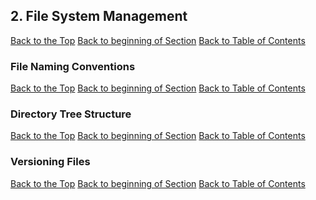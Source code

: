 ## <a name="fileSystem"></a> 2. File System Management

[Back to the Top](#top) [Back to beginning of Section](#fileSystem) [Back to Table of Contents](#codingStandardsTOC)

### <a name="fileNames"></a> File Naming Conventions

[Back to the Top](#top) [Back to beginning of Section](#fileSystem) [Back to Table of Contents](#codingStandardsTOC)

### <a name="directoryTree"></a> Directory Tree Structure

[Back to the Top](#top) [Back to beginning of Section](#fileSystem) [Back to Table of Contents](#codingStandardsTOC)

### <a name="fileVersions"></a> Versioning Files

[Back to the Top](#top) [Back to beginning of Section](#fileSystem) [Back to Table of Contents](#codingStandardsTOC)

